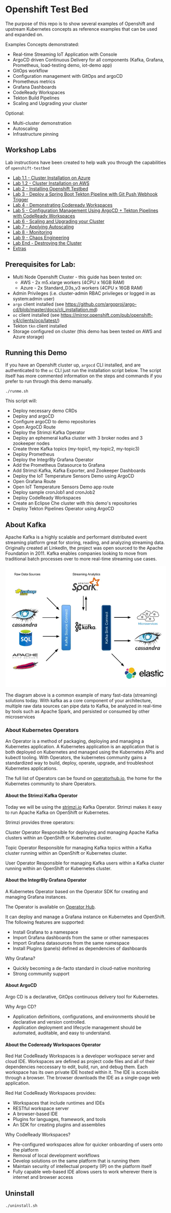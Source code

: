 # Openshift Test Bed
The purpose of this repo is to show several examples of Openshift and upstream Kubernetes concepts as reference examples that can be used and expanded on.

Examples Concepts demonstrated:
- Real-time Streaming IoT Application with Console
- ArgoCD driven Continuous Delivery for all components (Kafka, Grafana, Prometheus, load-testing demo, iot-demo app)
- GitOps workflow
- Configuration management with GitOps and argoCD
- Prometheus metrics
- Grafana Dashboards
- CodeReady Workspaces
- Tekton Build Pipelines
- Scaling and Upgrading your cluster

Optional:
- Multi-cluster demonstration
- Autoscaling
- Infrastructure pinning

## Workshop Labs
Lab instructions have been created to help walk you through the capabilities of `openshift-testbed`
- [Lab 1.1 - Cluster Installation on Azure](https://github.com/ably77/Standard-OCP-Workshop/tree/master/Lab1.1-Cluster_Installation_Azure)
- [Lab 1.2 - Cluster Installation on AWS](https://github.com/ably77/Standard-OCP-Workshop/tree/master/Lab1.2-Cluster_Installation_AWS)
- [Lab 2 - Installing Openshift Testbed](https://github.com/ably77/Standard-OCP-Workshop/tree/master/Lab2-Install_Openshift_Testbed)
- [Lab 3 - Deploy a Spring Boot Tekton Pipeline with Git Push Webhook Trigger](https://github.com/ably77/Standard-OCP-Workshop/tree/master/Lab3-Deploy_Springboot_Pipeline)
- [Lab 4 - Demonstrating Codeready Workspaces](https://github.com/ably77/Standard-OCP-Workshop/tree/master/Lab4-CodeReady_Workspaces)
- [Lab 5 - Configuration Management Using ArgoCD + Tekton Pipelines with CodeReady Workspaces](https://github.com/ably77/Standard-OCP-Workshop/tree/master/Lab5-Deploy-Voteapp-Pipeline)
- [Lab 6 - Scaling and Upgrading your Cluster](https://github.com/ably77/Standard-OCP-Workshop/tree/master/Lab6-Scaling_and_Upgrading)
- [Lab 7 - Applying Autoscaling](https://github.com/ably77/Standard-OCP-Workshop/tree/master/Lab7-Autoscalers)
- [Lab 8 - Monitoring](https://github.com/ably77/Standard-OCP-Workshop/tree/master/Lab8-Monitoring)
- [Lab 9 - Chaos Engineering](https://github.com/ably77/Standard-OCP-Workshop/tree/master/Lab9-Chaos_Engineering)
- [Lab End - Destroying the Cluster](https://github.com/ably77/Standard-OCP-Workshop/tree/master/Lab_End-Destroying_the_Cluster)
- [Extras](https://github.com/ably77/Standard-OCP-Workshop/tree/master/Lab9-Chaos_Engineering)

## Prerequisites for Lab:
- Multi Node Openshift Cluster - this guide has been tested on:
     - AWS - 2x m5.xlarge workers (4CPU x 16GB RAM)
     - Azure - 2x Standard_D3s_v3 workers (4CPU x 16GB RAM)
- Admin Privileges (i.e. cluster-admin RBAC privileges or logged in as system:admin user)
- `argo` client installed (see https://github.com/argoproj/argo-cd/blob/master/docs/cli_installation.md)
- `oc` client installed (see https://mirror.openshift.com/pub/openshift-v4/clients/ocp/latest/)
- Tekton `tkn` client installed
- Storage configured on cluster (this demo has been tested on AWS and Azure storage)

## Running this Demo

If you have an Openshift cluster up, `argocd` CLI installed, and are authenticated to the `oc` CLI just run the installation script below. The script itself has more commented information on the steps and commands if you prefer to run through this demo manually.
```
./runme.sh
```

This script will:
- Deploy necessary demo CRDs
- Deploy and argoCD
- Configure argoCD to demo repositories
- Open ArgoCD Route
- Deploy the Strimzi Kafka Operator
- Deploy an ephemeral kafka cluster with 3 broker nodes and 3 zookeeper nodes
- Create three Kafka topics (my-topic1, my-topic2, my-topic3)
- Deploy Prometheus
- Deploy the Integr8ly Grafana Operator
- Add the Prometheus Datasource to Grafana
- Add Strimzi Kafka, Kafka Exporter, and Zookeeper Dashboards
- Deploy the IoT Temperature Sensors Demo using ArgoCD
- Open Grafana Route
- Open IoT Temperature Sensors Demo app route
- Deploy sample cronJob1 and cronJob2
- Deploy CodeReady Workspaces
- Create an Eclipse Che cluster with this demo's repositories
- Deploy Tekton Pipelines Operator using ArgoCD

## About Kafka
Apache Kafka is a highly scalable and performant distributed event streaming platform great for storing, reading, and analyzing streaming data. Originally created at LinkedIn, the project was open sourced to the Apache Foundation in 2011. Kafka enables companies looking to move from traditional batch processes over to more real-time streaming use cases.

![](https://github.com/ably77/strimzi-openshift-demo/blob/master/resources/architecture1.jpg)

The diagram above is a common example of many fast-data (streaming) solutions today. With kafka as a core component of your architecture, multiple raw data sources can pipe data to Kafka, be analyzed in real-time by tools such as Apache Spark, and persisted or consumed by other microservices

### About Kubernetes Operators
An Operator is a method of packaging, deploying and managing a Kubernetes application. A Kubernetes application is an application that is both deployed on Kubernetes and managed using the Kubernetes APIs and kubectl tooling. With Operators, the kubernetes community gains a standardized way to build, deploy, operate, upgrade, and troubleshoot Kubernetes applications.

The full list of Operators can be found on [operatorhub.io](https://operatorhub.io/), the home for the Kubernetes community to share Operators.

#### About the Strimzi Kafka Operator
Today we will be using the [strimzi.io](https://operatorhub.io/operator/strimzi-kafka-operator) Kafka Operator. Strimzi makes it easy to run Apache Kafka on OpenShift or Kubernetes.

Strimzi provides three operators:

Cluster Operator
Responsible for deploying and managing Apache Kafka clusters within an OpenShift or Kubernetes cluster.

Topic Operator
Responsible for managing Kafka topics within a Kafka cluster running within an OpenShift or Kubernetes cluster.

User Operator
Responsible for managing Kafka users within a Kafka cluster running within an OpenShift or Kubernetes cluster.

#### About the Integr8ly Grafana Operator
A Kubernetes Operator based on the Operator SDK for creating and managing Grafana instances.

The Operator is available on [Operator Hub](https://operatorhub.io/operator/grafana-operator).

It can deploy and manage a Grafana instance on Kubernetes and OpenShift. The following features are supported:

* Install Grafana to a namespace
* Import Grafana dashboards from the same or other namespaces
* Import Grafana datasources from the same namespace
* Install Plugins (panels) defined as dependencies of dashboards

Why Grafana?
- Quickly becoming a de-facto standard in cloud-native monitoring
- Strong community support

#### About ArgoCD
Argo CD is a declarative, GitOps continuous delivery tool for Kubernetes.

Why Argo CD?
- Application definitions, configurations, and environments should be declarative and version controlled.
- Application deployment and lifecycle management should be automated, auditable, and easy to understand.

#### About the Codeready Workspaces Operator
Red Hat CodeReady Workspaces is a developer workspace server and cloud IDE. Workspaces are defined as project code files and all of their dependencies neccessary to edit, build, run, and debug them. Each workspace has its own private IDE hosted within it. The IDE is accessible through a browser. The browser downloads the IDE as a single-page web application.

Red Hat CodeReady Workspaces provides:
- Workspaces that include runtimes and IDEs
- RESTful workspace server
- A browser-based IDE
- Plugins for languages, framework, and tools
- An SDK for creating plugins and assemblies

Why CodeReady Workspaces?
- Pre-configured workspaces allow for quicker onboarding of users onto the platform
- Removal of local development workflows
- Develop solutions on the same platform that is running them
- Maintain security of intellectual property (IP) on the platform itself
- Fully capable web-based IDE allows users to work wherever there is internet and browser access

## Uninstall
```
./uninstall.sh
```
